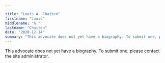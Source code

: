```yaml
---

title: "Louis A. Chaiten"
firstname: "Louis"
middlename: "A."
lastname: "Chaiten"
date: "2020-12-14"
summary: "This advocate does not yet have a biography. To submit one, please contact the site administrator."
---
```

This advocate does not yet have a biography. To submit one, please contact the site administrator.

